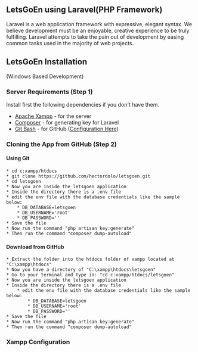 ## LetsGoEn using Laravel(PHP Framework)

Laravel is a web application framework with expressive, elegant syntax. We believe development must be an enjoyable, creative experience to be truly fulfilling. Laravel attempts to take the pain out of development by easing common tasks used in the majority of web projects.

## LetsGoEn Installation
(Windows Based Development)

### Server Requirements (Step 1)

Install first the following dependencies if you don't have them.
* [Apache Xampp](https://www.apachefriends.org/index.html) - for the server
* [Composer](https://getcomposer.org/download/) - for generating key for Laravel
* [Git Bash](https://git-scm.com/downloads) - for GitHub ([Configuration Here](https://help.github.com/articles/set-up-git/)) 

### Cloning the App from GitHub (Step 2)
 
#### Using Git
    * cd c:xampp/htdocs
    * git clone https://github.com/hectordolo/letsgoen.git
    * cd letsgoen
    * Now you are inside the letsgoen application
    * Inside the directory there is a .env file
    * edit the env file with the database credentials like the sample below:
        * DB_DATABASE=letsgoen
        * DB_USERNAME='root'
        * DB_PASSWORD=''
    * Save the file
    * Now run the command "php artisan key:generate"
    * Then run the command "composer dump-autoload"
    
    
#### Download from GitHub
    * Extract the folder into the htdocs folder of xampp located at "C:\xampp\htdocs"
    * Now you have a directory of "C:\xampp\htdocs\letsgoen" 
    * Go to your terminal and type in: "cd c:xampp/htdocs/letsgoen"
    * Now you are inside the letsgoen application
    * Inside the directory there is a .env file
        * edit the env file with the database credentials like the sample below:
            * DB_DATABASE=letsgoen
            * DB_USERNAME='root'
            * DB_PASSWORD=''
    * Save the file
    * Now run the command "php artisan key:generate"
    * Then run the command "composer dump-autoload"
    
### Xampp Configuration